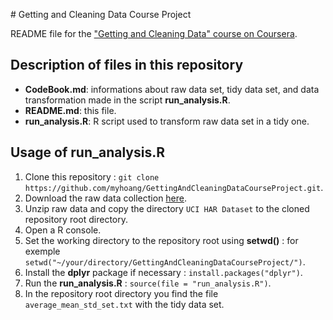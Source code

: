# Getting and Cleaning Data Course Project

README file for the ["Getting and Cleaning Data" course on Coursera](https://www.coursera.org/course/getdata).

## Description of files in this repository

* __CodeBook.md__: informations about raw data set, tidy data set, and data transformation made in the script __run_analysis.R__.
* __README.md__: this file.
* __run_analysis.R__: R script used to transform raw data set in a tidy one.

## Usage of __run_analysis.R__

1. Clone this repository : `git clone https://github.com/myhoang/GettingAndCleaningDataCourseProject.git`.
2. Download the raw data collection [here](https://d396qusza40orc.cloudfront.net/getdata%2Fprojectfiles%2FUCI%20HAR%20Dataset.zip).
3. Unzip raw data and copy the directory `UCI HAR Dataset` to the cloned repository root directory.
4. Open a R console.
5. Set the working directory to the repository root using **setwd()** : for exemple `setwd("~/your/directory/GettingAndCleaningDataCourseProject/")`.
5. Install the **dplyr** package if necessary : `install.packages("dplyr")`.
6. Run the __run_analysis.R__ : `source(file = "run_analysis.R")`.
7. In the repository root directory you find the file `average_mean_std_set.txt` with the tidy data set.
